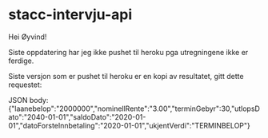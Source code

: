 # stacc-intervju-api

Hei Øyvind!

Siste oppdatering har jeg ikke pushet til heroku pga utregningene ikke er ferdige.

Siste versjon som er pushet til heroku er en kopi av resultatet, gitt dette requestet:


JSON body: {"laanebelop":"2000000","nominellRente":"3.00","terminGebyr":30,"utlopsDato":"2040-01-01","saldoDato":"2020-01-01","datoForsteInnbetaling":"2020-01-01","ukjentVerdi":"TERMINBELOP"}
